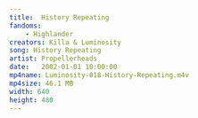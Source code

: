 ```yaml
---
title:  History Repeating
fandoms:
    - Highlander
creators: Killa & Luminosity
song: History Repeating
artist: Propellerheads
date:   2002-01-01 10:00:00
mp4name: Luminosity-018-History-Repeating.m4v
mp4size: 46.1 MB
width: 640
height: 480
---
```



  